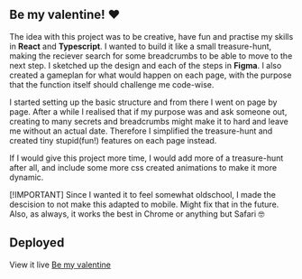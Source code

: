 ## Be my valentine! ❤️
The idea with this project was to be creative, have fun and practise my skills in **React** and **Typescript**. I wanted to build it like a small treasure-hunt, making the reciever search for some breadcrumbs to be able to move to the next step. 
I sketched up the design and each of the steps in **Figma**. I also created a gameplan for what would happen on each page, with the purpose that the function itself should challenge me code-wise.

I started setting up the basic structure and from there I went on page by page.
After a while I realised that if my purpose was and ask someone out, creating to many secrets and breadcrumbs might make it to hard and leave me without an actual date. 
Therefore I simplified the treasure-hunt and created tiny stupid(fun!) features on each page instead. 

If I would give this project more time, I would add more of a treasure-hunt after all, and include some more css created animations to make it more dynamic. 

[!IMPORTANT]
Since I wanted it to feel somewhat oldschool, I made the descision to not make this adapted to mobile. Might fix that in the future. 
Also, as always, it works the best in Chrome or anything but Safari 🤓

## Deployed

View it live [Be my valentine](https://bemydate.netlify.app)
